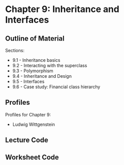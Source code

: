# Chapter 9: Inheritance and Interfaces

## Outline of Material

Sections:
* 9.1 - Inheritance basics
* 9.2 - Interacting with the superclass
* 9.3 - Polymorphism
* 9.4 - Inheritance and Design
* 9.5 - Interfaces
* 9.6 - Case study: Financial class hierarchy 

## Profiles

Profiles for Chapter 9:
* Ludwig Wittgenstein

## Lecture Code

## Worksheet Code





